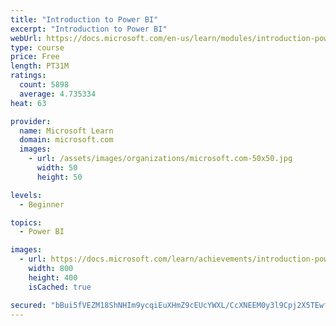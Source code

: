 ```yaml
---
title: "Introduction to Power BI"
excerpt: "Introduction to Power BI"
webUrl: https://docs.microsoft.com/en-us/learn/modules/introduction-power-bi/
type: course
price: Free
length: PT31M
ratings:
  count: 5898
  average: 4.735334
heat: 63

provider:
  name: Microsoft Learn
  domain: microsoft.com
  images:
    - url: /assets/images/organizations/microsoft.com-50x50.jpg
      width: 50
      height: 50

levels:
  - Beginner

topics:
  - Power BI

images:
  - url: https://docs.microsoft.com/learn/achievements/introduction-power-bi-social.png
    width: 800
    height: 400
    isCached: true

secured: "bBui5fVEZM18ShNHIm9ycqiEuXHmZ9cEUcYWXL/CcXNEEM0y3l9Cpj2X5TEwfVcUASWpdpi/ngyXSF5nb89yKMvdbcNOrpnMLEvWbWMzVajVsjGqA98tUtCx1guOcaM7uX14C1oITg+1ysBCCSwFMS7Ry0T81YR6i+gl6S8GlA192UEXkuo2s/c/mJD4PN+3JYXHO0NjyAEFucZxfVlXxooUxJ7HVYJW8HySy/B/EOxaB3nP6NEB/XbgMOuFbIdz7y/lRu5PwpjPJMi9eLvaBbfEJ8YM2HCCKAj8UZ/ZdEvEoO++J6t6PQvEs374qFC+W2tGwXJV4tzAqlK1gKfbg47ah4QcM5WnFj4gdrMTI/VR3/fnss4oCNtthbSPasMJ+47ZH8bZoU8fMXQcYaflCoqVjVe6JNV4YFYUOkzF0Qo=;nkPBx+5dQ6JPa38XtwifdQ=="
---
```


